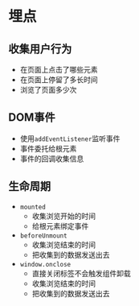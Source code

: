 # 埋点
## 收集用户行为
- 在页面上点击了哪些元素
- 在页面上停留了多长时间
- 浏览了页面多少次
## DOM事件
- 使用`addEventListener`监听事件
- 事件委托给根元素
- 事件的回调收集信息
## 生命周期
- `mounted`
    - 收集浏览开始的时间
    - 给根元素绑定事件
- `beforeUnmount`
    - 收集浏览结束的时间
    - 把收集到的数据发送出去
- `window.onclose`
    - 直接关闭标签不会触发组件卸载
    - 收集浏览结束的时间
    - 把收集到的数据发送出去
